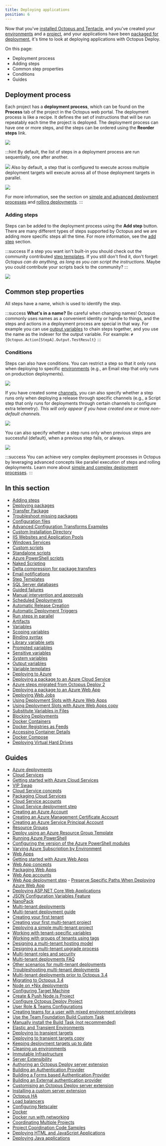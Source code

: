 ```yaml
---
title: Deploying applications
position: 6
---
```



Now that you've [installed Octopus and Tentacle](/docs/home/installation.md), and you've created your [environments](/docs/home/key-concepts/environments.md) and a [project](/docs/home/key-concepts/projects.md), and your applications have been [packaged for deployment](/docs/home/packaging-applications.md), it's time to look at deploying applications with Octopus Deploy.


On this page:


- Deployment process
 - Adding steps
- Common step properties
 - Conditions
- Guides

## Deployment process


Each project has a **deployment process**, which can be found on the **Process** tab of the project in the Octopus web portal. The deployment process is like a recipe. It defines the set of instructions that will be run repeatably each time the project is deployed. The deployment process can have one or more steps, and the steps can be ordered using the **Reorder steps** link.


![](/docs/images/3048075/3277619.png)

:::hint
By default, the list of steps in a deployment process are run sequentially, one after another.


![](/docs/images/3048075/5865849.png)
Also by default, a step that is configured to execute across multiple deployment targets will execute across all of those deployment targets in parallel.

![](/docs/images/3048075/5865850.png)


For more information, see the section on [simple and advanced deployment processes](/docs/home/key-concepts/projects/deployment-processes.md) and [rolling deployments](/docs/home/patterns/rolling-deployments.md).
:::

### Adding steps


Steps can be added to the deployment process using the **Add step** button. There are many different types of steps supported by Octopus and we are adding more specific steps all the time. For more information, see the [add step](/docs/home/deploying-applications/adding-steps.md) section.

:::success
If a step you want isn't built-in you should check out the community contributed [step templates](/docs/home/deploying-applications/step-templates.md). If you still don't find it, don't forget: *Octopus can do anything, as long as you can script the instructions*. Maybe you could contribute your scripts back to the community?
:::


![](/docs/images/5671696/5865900.png)

## Common step properties


All steps have a name, which is used to identify the step.

:::success
**What&#39;s in a name?**
Be careful when changing names! Octopus commonly uses names as a convenient identity or handle to things, and the steps and actions in a deployment process are special in that way. For example you can use [output variables](/docs/home/deploying-applications/variables/output-variables.md) to chain steps together, and you use the name as the indexer for the output variable. For example: `#{Octopus.Action[StepA].Output.TestResult}`
:::

### Conditions


Steps can also have conditions. You can restrict a step so that it only runs when deploying to specific [environments](/docs/home/key-concepts/environments.md) (e.g., an Email step that only runs on production deployments).


![](/docs/images/3048075/3277617.png?effects=drop-shadow)


If you have created some [channels](/docs/home/key-concepts/projects/channels.md), you can also specify whether a step runs only when deploying a release through specific channels (e.g., a Script step that only runs for deployments through certain channels to configure extra telemetry). *This will only appear if you have created one or more non-default channels.*


![](/docs/images/3048075/3278573.png?effects=drop-shadow)


You can also specify whether a step runs only when previous steps are successful (default), when a previous step fails, or always.





![](/docs/images/3048075/3277616.png?effects=drop-shadow)

:::success
You can achieve very complex deployment processes in Octopus by leveraging advanced concepts like parallel execution of steps and rolling deployments. Learn more about [simple and complex deployment processes](/docs/home/key-concepts/projects/deployment-processes.md).
:::

## In this section


- [Adding steps](/docs/home/deploying-applications/adding-steps.md)
- [Deploying packages](/docs/home/deploying-applications/deploying-packages.md)
 - [Transfer Package](/docs/home/deploying-applications/deploying-packages/transfer-package.md)
 - [Troubleshoot missing packages](/docs/home/deploying-applications/deploying-packages/troubleshoot-missing-packages.md)
- [Configuration files](/docs/home/deploying-applications/configuration-files.md)
 - [Advanced Configuration Transforms Examples](/docs/home/deploying-applications/configuration-files/advanced-configuration-transforms-examples.md)
- [Custom Installation Directory](/docs/home/deploying-applications/custom-installation-directory.md)
- [IIS Websites and Application Pools](/docs/home/deploying-applications/iis-websites-and-application-pools.md)
- [Windows Services](/docs/home/deploying-applications/windows-services.md)
- [Custom scripts](/docs/home/deploying-applications/custom-scripts.md)
 - [Standalone scripts](/docs/home/deploying-applications/custom-scripts/standalone-scripts.md)
 - [Azure PowerShell scripts](/docs/home/deploying-applications/custom-scripts/azure-powershell-scripts.md)
 - [Naked Scripting](/docs/home/deploying-applications/custom-scripts/naked-scripting.md)
- [Delta compression for package transfers](/docs/home/deploying-applications/delta-compression-for-package-transfers.md)
- [Email notifications](/docs/home/deploying-applications/email-notifications.md)
- [Step Templates](/docs/home/deploying-applications/step-templates.md)
- [SQL Server databases](/docs/home/deploying-applications/sql-server-databases.md)
- [Guided failures](/docs/home/deploying-applications/guided-failures.md)
- [Manual intervention and approvals](/docs/home/deploying-applications/manual-intervention-and-approvals.md)
- [Scheduled Deployments](/docs/home/deploying-applications/scheduled-deployments.md)
- [Automatic Release Creation](/docs/home/deploying-applications/automatic-release-creation.md)
- [Automatic Deployment Triggers](/docs/home/deploying-applications/automatic-deployment-triggers.md)
- [Run steps in parallel](/docs/home/deploying-applications/run-steps-in-parallel.md)
- [Artifacts](/docs/home/deploying-applications/artifacts.md)
- [Variables](/docs/home/deploying-applications/variables.md)
 - [Scoping variables](/docs/home/deploying-applications/variables/scoping-variables.md)
 - [Binding syntax](/docs/home/deploying-applications/variables/binding-syntax.md)
 - [Library variable sets](/docs/home/deploying-applications/variables/library-variable-sets.md)
 - [Prompted variables](/docs/home/deploying-applications/variables/prompted-variables.md)
 - [Sensitive variables](/docs/home/deploying-applications/variables/sensitive-variables.md)
 - [System variables](/docs/home/deploying-applications/variables/system-variables.md)
 - [Output variables](/docs/home/deploying-applications/variables/output-variables.md)
 - [Variable templates](/docs/home/deploying-applications/variables/variable-templates.md)
- [Deploying to Azure](/docs/home/deploying-applications/deploying-to-azure.md)
 - [Deploying a package to an Azure Cloud Service](/docs/home/deploying-applications/deploying-to-azure/deploying-a-package-to-an-azure-cloud-service.md)
  - [Azure steps migrated from Octopus Deploy 2](/docs/home/deploying-applications/deploying-to-azure/deploying-a-package-to-an-azure-cloud-service/azure-steps-migrated-from-octopus-deploy-2.md)
 - [Deploying a package to an Azure Web App](/docs/home/deploying-applications/deploying-to-azure/deploying-a-package-to-an-azure-web-app.md)
  - [Deploying Web Jobs](/docs/home/deploying-applications/deploying-to-azure/deploying-a-package-to-an-azure-web-app/deploying-web-jobs.md)
  - [Using Deployment Slots with Azure Web Apps](/docs/home/deploying-applications/deploying-to-azure/deploying-a-package-to-an-azure-web-app/using-deployment-slots-with-azure-web-apps.md)
  - [Using Deployment Slots with Azure Web Apps copy](/docs/home/deploying-applications/deploying-to-azure/deploying-a-package-to-an-azure-web-app/using-deployment-slots-with-azure-web-apps-copy.md)
- [Substitute Variables in Files](/docs/home/deploying-applications/substitute-variables-in-files.md)
- [Blocking Deployments](/docs/home/deploying-applications/blocking-deployments.md)
- [Docker Containers](/docs/home/deploying-applications/docker-containers.md)
 - [Docker Registries as Feeds](/docs/home/deploying-applications/docker-containers/docker-registries-as-feeds.md)
 - [Accessing Container Details](/docs/home/deploying-applications/docker-containers/accessing-container-details.md)
 - [Docker Compose](/docs/home/deploying-applications/docker-containers/docker-compose.md)
- [Deploying Virtual Hard Drives](/docs/home/deploying-applications/deploying-virtual-hard-drives.md)

## Guides


- [Azure deployments](/docs/home/guides/azure-deployments.md)
 - [Cloud Services](/docs/home/guides/azure-deployments/cloud-services.md)
  - [Getting started with Azure Cloud Services](/docs/home/guides/azure-deployments/cloud-services/getting-started-with-azure-cloud-services.md)
  - [VIP Swap](/docs/home/guides/azure-deployments/cloud-services/vip-swap.md)
  - [Cloud Service concepts](/docs/home/guides/azure-deployments/cloud-services/cloud-service-concepts.md)
   - [Packaging Cloud Services](/docs/home/guides/azure-deployments/cloud-services/cloud-service-concepts/packaging-cloud-services.md)
   - [Cloud Service accounts](/docs/home/guides/azure-deployments/cloud-services/cloud-service-concepts/cloud-service-accounts.md)
   - [Cloud Service deployment step](/docs/home/guides/azure-deployments/cloud-services/cloud-service-concepts/cloud-service-deployment-step.md)
 - [Creating an Azure Account](/docs/home/guides/azure-deployments/creating-an-azure-account.md)
  - [Creating an Azure Management Certificate Account](/docs/home/guides/azure-deployments/creating-an-azure-account/creating-an-azure-management-certificate-account.md)
  - [Creating an Azure Service Principal Account](/docs/home/guides/azure-deployments/creating-an-azure-account/creating-an-azure-service-principal-account.md)
 - [Resource Groups](/docs/home/guides/azure-deployments/resource-groups.md)
  - [Deploy using an Azure Resource Group Template](/docs/home/guides/azure-deployments/resource-groups/deploy-using-an-azure-resource-group-template.md)
 - [Running Azure PowerShell](/docs/home/guides/azure-deployments/running-azure-powershell.md)
  - [Configuring the version of the Azure PowerShell modules](/docs/home/guides/azure-deployments/running-azure-powershell/configuring-the-version-of-the-azure-powershell-modules.md)
 - [Varying Azure Subscription by Environment](/docs/home/guides/azure-deployments/varying-azure-subscription-by-environment.md)
 - [Web Apps](/docs/home/guides/azure-deployments/web-apps.md)
  - [Getting started with Azure Web Apps](/docs/home/guides/azure-deployments/web-apps/getting-started-with-azure-web-apps.md)
  - [Web App concepts](/docs/home/guides/azure-deployments/web-apps/web-app-concepts.md)
   - [Packaging Web Apps](/docs/home/guides/azure-deployments/web-apps/web-app-concepts/packaging-web-apps.md)
   - [Web App accounts](/docs/home/guides/azure-deployments/web-apps/web-app-concepts/web-app-accounts.md)
   - [Web App deployment step](/docs/home/guides/azure-deployments/web-apps/web-app-concepts/web-app-deployment-step.md)
    - [Preserve Specific Paths When Deploying Azure Web App](/docs/home/guides/azure-deployments/web-apps/web-app-concepts/web-app-deployment-step/preserve-specific-paths-when-deploying-azure-web-app.md)
- [Deploying ASP.NET Core Web Applications](/docs/home/guides/deploying-asp.net-core-web-applications.md)
 - [JSON Configuration Variables Feature](/docs/home/guides/deploying-asp.net-core-web-applications/json-configuration-variables-feature.md)
 - [NanoPack](/docs/home/guides/deploying-asp.net-core-web-applications/nanopack.md)
- [Multi-tenant deployments](/docs/home/guides/multi-tenant-deployments.md)
 - [Multi-tenant deployment guide](/docs/home/guides/multi-tenant-deployments/multi-tenant-deployment-guide.md)
  - [Creating your first tenant](/docs/home/guides/multi-tenant-deployments/multi-tenant-deployment-guide/creating-your-first-tenant.md)
  - [Creating your first multi-tenant project](/docs/home/guides/multi-tenant-deployments/multi-tenant-deployment-guide/creating-your-first-multi-tenant-project.md)
  - [Deploying a simple multi-tenant project](/docs/home/guides/multi-tenant-deployments/multi-tenant-deployment-guide/deploying-a-simple-multi-tenant-project.md)
  - [Working with tenant-specific variables](/docs/home/guides/multi-tenant-deployments/multi-tenant-deployment-guide/working-with-tenant-specific-variables.md)
  - [Working with groups of tenants using tags](/docs/home/guides/multi-tenant-deployments/multi-tenant-deployment-guide/working-with-groups-of-tenants-using-tags.md)
  - [Designing a multi-tenant hosting model](/docs/home/guides/multi-tenant-deployments/multi-tenant-deployment-guide/designing-a-multi-tenant-hosting-model.md)
  - [Designing a multi-tenant upgrade process](/docs/home/guides/multi-tenant-deployments/multi-tenant-deployment-guide/designing-a-multi-tenant-upgrade-process.md)
  - [Multi-tenant roles and security](/docs/home/guides/multi-tenant-deployments/multi-tenant-deployment-guide/multi-tenant-roles-and-security.md)
 - [Multi-tenant deployments FAQ](/docs/home/guides/multi-tenant-deployments/multi-tenant-deployments-faq.md)
 - [Other scenarios for multi-tenant deployments](/docs/home/guides/multi-tenant-deployments/other-scenarios-for-multi-tenant-deployments.md)
 - [Troubleshooting multi-tenant deployments](/docs/home/guides/multi-tenant-deployments/troubleshooting-multi-tenant-deployments.md)
 - [Multi-tenant deployments prior to Octopus 3.4](/docs/home/guides/multi-tenant-deployments/multi-tenant-deployments-prior-to-octopus-3.4.md)
  - [Migrating to Octopus 3.4](/docs/home/guides/multi-tenant-deployments/multi-tenant-deployments-prior-to-octopus-3.4/migrating-to-octopus-3.4.md)
- [Node on \*Nix deployments](/docs/home/guides/node-on-nix-deployments.md)
 - [Configuring Target Machine](/docs/home/guides/node-on-nix-deployments/configuring-target-machine.md)
 - [Create & Push Node.js Project](/docs/home/guides/node-on-nix-deployments/create-&-push-node.js-project.md)
 - [Configure Octopus Deploy Project](/docs/home/guides/node-on-nix-deployments/configure-octopus-deploy-project.md)
- [User Role & Teams Configurations](/docs/home/guides/user-role-&-teams-configurations.md)
 - [Creating teams for a user with mixed environment privileges](/docs/home/guides/user-role-&-teams-configurations/creating-teams-for-a-user-with-mixed-environment-privileges.md)
- [Use the Team Foundation Build Custom Task](/docs/home/guides/use-the-team-foundation-build-custom-task.md)
 - [Manually install the Build Task (not recommended)](/docs/home/guides/use-the-team-foundation-build-custom-task/manually-install-the-build-task-(not-recommended).md)
- [Elastic and Transient Environments](/docs/home/guides/elastic-and-transient-environments.md)
 - [Deploying to transient targets](/docs/home/guides/elastic-and-transient-environments/deploying-to-transient-targets.md)
 - [Deploying to transient targets copy](/docs/home/guides/elastic-and-transient-environments/deploying-to-transient-targets-copy.md)
 - [Keeping deployment targets up to date](/docs/home/guides/elastic-and-transient-environments/keeping-deployment-targets-up-to-date.md)
 - [Cleaning up environments](/docs/home/guides/elastic-and-transient-environments/cleaning-up-environments.md)
 - [Immutable Infrastructure](/docs/home/guides/elastic-and-transient-environments/immutable-infrastructure.md)
- [Server Extensibility](/docs/home/guides/server-extensibility.md)
 - [Authoring an Octopus Deploy server extension](/docs/home/guides/server-extensibility/authoring-an-octopus-deploy-server-extension.md)
 - [Building an Authentication Provider](/docs/home/guides/server-extensibility/building-an-authentication-provider.md)
  - [Building a Forms based Authentication Provider](/docs/home/guides/server-extensibility/building-an-authentication-provider/building-a-forms-based-authentication-provider.md)
  - [Building an External authentication provider](/docs/home/guides/server-extensibility/building-an-authentication-provider/building-an-external-authentication-provider.md)
 - [Customising an Octopus Deploy server extension](/docs/home/guides/server-extensibility/customising-an-octopus-deploy-server-extension.md)
 - [Installing a custom server extension](/docs/home/guides/server-extensibility/installing-a-custom-server-extension.md)
- [Octopus HA](/docs/home/guides/octopus-ha.md)
 - [Load balancers](/docs/home/guides/octopus-ha/load-balancers.md)
  - [Configuring Netscaler](/docs/home/guides/octopus-ha/load-balancers/configuring-netscaler.md)
- [Docker](/docs/home/guides/docker.md)
 - [Docker run with networking](/docs/home/guides/docker/docker-run-with-networking.md)
- [Coordinating Multiple Projects](/docs/home/guides/coordinating-multiple-projects.md)
 - [Project Coordination Code Samples](/docs/home/guides/coordinating-multiple-projects/project-coordination-code-samples.md)
- [Deploying HTML and JavaScript Applications](/docs/home/guides/deploying-html-and-javascript-applications.md)
- [Deploying Java applications](/docs/home/guides/deploying-java-applications.md)
